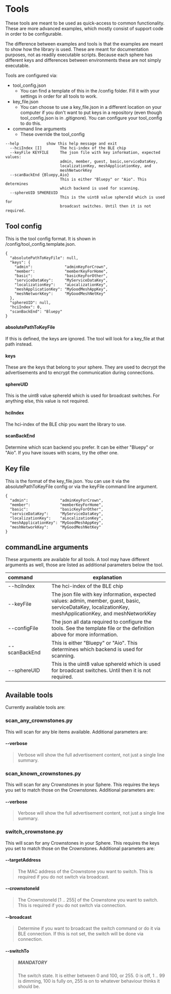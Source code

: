 # Tools
 
These tools are meant to be used as quick-access to common functionality. These are more advanced examples, which mostly consist of
support code in order to be configurable.

The difference between examples and tools is that the examples are meant to show how the library is used. These are meant for documentation purposes,
not as readily executable scripts. Because each sphere has different keys and differences between environments these are not simply executable.

Tools are configured via:
- tool_config.json
    - You can find a template of this in the /config folder. Fill it with your settings in order for all tools to work.
- key_file.json
    - You can choose to use a key_file.json in a different location on your computer if you don't want to put keys in a repository (even though tool_config.json is in .gitignore). You can configure your tool_config to do this.
- command line arguments
    - These override the tool_config
```
--help            show this help message and exit
  --hciIndex [I]        The hci-index of the BLE chip
  --keyFile KEYFILE     The json file with key information, expected values:
                        admin, member, guest, basic,serviceDataKey,
                        localizationKey, meshApplicationKey, and
                        meshNetworkKey
  --scanBackEnd {Bluepy,Aio}
                        This is either "Bluepy" or "Aio". This determines
                        which backend is used for scanning.
  --sphereUID SPHEREUID
                        This is the uint8 value sphereId which is used for
                        broadcast switches. Until then it is not required.
```

## Tool config

This is the tool config format. It is shown in /config/tool_config.template.json.
```
{
  "absolutePathToKeyFile": null,
  "keys": {
    "admin":              "adminKeyForCrown",
    "member":             "memberKeyForHome",
    "basic":              "basicKeyForOther",
    "serviceDataKey":     "MyServiceDataKey",
    "localizationKey":    "aLocalizationKey",
    "meshApplicationKey": "MyGoodMeshAppKey",
    "meshNetworkKey":     "MyGoodMeshNetKey"
  },
  "sphereUID": null,
  "hciIndex": 0,
  "scanBackEnd": "Bluepy"
}
```
#### absolutePathToKeyFile
If this is defined, the keys are ignored. The tool will look for a key_file at that path instead.

#### keys
These are the keys that belong to your sphere. They are used to decrypt the advertisements and to encrypt the communication during connections.

#### sphereUID
This is the uint8 value sphereId which is used for broadcast switches. For anything else, this value is not required.

#### hciIndex
The hci-index of the BLE chip you want the library to use.

#### scanBackEnd
Determine which scan backend you prefer. It can be either "Bluepy" or "Aio". If you have issues with scans, try the other one.


## Key file
This is the format of the key_file.json. You can use it via the absolutePathToKeyFile config or via the keyFile command line argument.
```
{
  "admin":              "adminKeyForCrown",
  "member":             "memberKeyForHome",
  "basic":              "basicKeyForOther",
  "serviceDataKey":     "MyServiceDataKey",
  "localizationKey":    "aLocalizationKey",
  "meshApplicationKey": "MyGoodMeshAppKey",
  "meshNetworkKey":     "MyGoodMeshNetKey"
}
```

## commandLine arguments
These arguments are available for all tools. A tool may have different arguments as well, those are listed as additional parameters below the tool.

| command&nbsp;&nbsp;&nbsp;&nbsp;&nbsp;&nbsp;&nbsp;&nbsp;&nbsp;&nbsp; | explanation |
|--------- | --- |
| --hciIndex    | The hci-index of the BLE chip |
| --keyFile     | The json file with key information, expected values: admin, member, guest, basic, serviceDataKey, localizationKey, meshApplicationKey, and meshNetworkKey |
| --configFile  | The json all data required to configure the tools. See the template file or the definition above for more information. |
| --scanBackEnd | This is either "Bluepy" or "Aio". This determines which backend is used for scanning. |
| --sphereUID   | This is the uint8 value sphereId which is used for broadcast switches. Until then it is not required. |

## Available tools

Currently available tools are:
### scan_any_crownstones.py
This will scan for any ble items available. Additional parameters are:
#### --verbose      
> Verbose will show the full advertisement content, not just a single line summary.
  
### scan_known_crownstones.py
This will scan for any Crownstones in your Sphere. This requires the keys you set to match those on the Crownstones. Additional parameters are:
#### --verbose      
> Verbose will show the full advertisement content, not just a single line summary.
  
### switch_crownstone.py
This will scan for any Crownstones in your Sphere. This requires the keys you set to match those on the Crownstones. Additional parameters are:
#### --targetAddress
> The MAC address of the Crownstone you want to switch. This is required if you do not switch via broadcast.
#### --crownstoneId
> The CrownstoneId [1 .. 255] of the Crownstone you want to switch. This is required if you do not switch via connection.
#### --broadcast
> Determine if you want to broadcast the switch command or do it via BLE connection. If this is not set, the switch will be done via connection.
#### --switchTo
> ##### MANDATORY
> The switch state. It is either between 0 and 100, or 255. 0 is off, 1 .. 99 is dimming, 100 is fully on, 255 is on to whatever behaviour thinks it should be.
